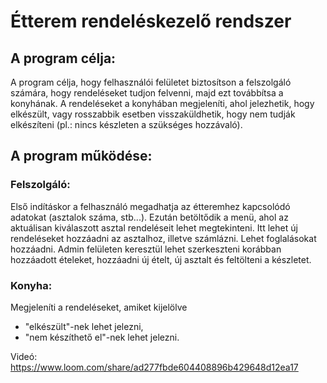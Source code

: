# Étterem rendeléskezelő rendszer

## A program célja:
A program célja, hogy felhasználói felületet biztosítson a felszolgáló számára, hogy  rendeléseket tudjon felvenni, majd ezt továbbítsa a konyhának. A rendeléseket a konyhában megjeleníti, ahol jelezhetik, hogy elkészült, vagy rosszabbik esetben visszaküldhetik, hogy nem tudják elkészíteni (pl.: nincs készleten a szükséges hozzávaló).

## A program működése:
### Felszolgáló:
Első indításkor a felhasználó megadhatja az étteremhez kapcsolódó adatokat (asztalok száma, stb...). Ezután betöltődik a menü, ahol az aktuálisan kiválaszott asztal rendeléseit lehet megtekinteni. Itt lehet új rendeléseket hozzáadni az asztalhoz, illetve számlázni. Lehet foglalásokat hozzáadni. Admin felületen keresztül lehet szerkeszteni korábban hozzáadott ételeket, hozzáadni új ételt, új asztalt és feltölteni a készletet.
### Konyha:
Megjeleníti a rendeléseket, amiket kijelölve
- "elkészült"-nek lehet jelezni,
- "nem készíthető el"-nek lehet jelezni.

Videó:
https://www.loom.com/share/ad277fbde604408896b429648d12ea17

